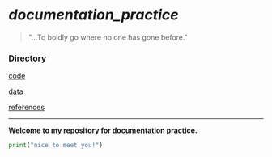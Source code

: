 # *documentation_practice*

>"...To boldly go where no one has gone before."

### Directory

[code](code)

[data](data)

[references](references)

---

**Welcome to my repository for documentation practice.**

```python
print("nice to meet you!")
```
